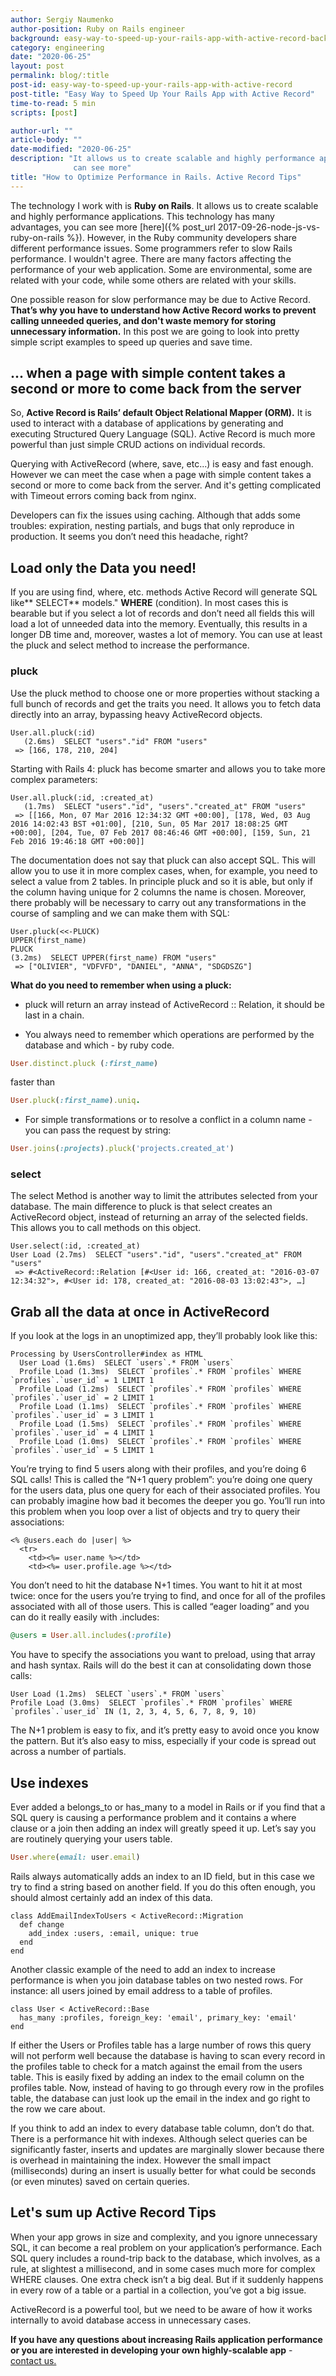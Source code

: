 ```yaml
---
author: Sergiy Naumenko
author-position: Ruby on Rails engineer
background: easy-way-to-speed-up-your-rails-app-with-active-record-back
category: engineering
date: "2020-06-25"
layout: post
permalink: blog/:title
post-id: easy-way-to-speed-up-your-rails-app-with-active-record
post-title: "Easy Way to Speed Up Your Rails App with Active Record"
time-to-read: 5 min
scripts: [post]

author-url: ""
article-body: ""
date-modified: "2020-06-25"
description: "It allows us to create scalable and highly performance applications. This technology has many advantages, you
              can see more"
title: "How to Optimize Performance in Rails. Active Record Tips"
---
```


The technology I work with is **Ruby on Rails**. It allows us to create scalable and highly performance applications. This technology has many advantages, you can see more [here]({% post_url 2017-09-26-node-js-vs-ruby-on-rails %}). However, in the Ruby community developers share different performance issues. Some programmers refer to slow Rails performance. I wouldn't agree. There are many factors affecting the performance of your web application. Some are environmental, some are related with your code, while some others are related with your skills.

One possible reason for slow performance may be due to Active Record. **That’s why you have to understand how Active Record works to prevent calling unneeded queries, and don't waste memory for storing unnecessary information.** In this post we are going to look into pretty simple script examples to speed up queries and save time.

## ... when a page with simple content takes a second or more to come back from the server

So, **Active Record is Rails’ default Object Relational Mapper (ORM).** It is used to interact with a database of applications by generating and executing Structured Query Language (SQL). Active Record is much more powerful than just simple CRUD actions on individual records.

Querying with ActiveRecord (where, save, etc...) is easy and fast enough. However we can meet the case when a page with simple content takes a second or more to come back from the server. And it's getting complicated with Timeout errors coming back from nginx.

Developers can fix the issues using caching. Although that adds some troubles: expiration, nesting partials, and bugs that only reproduce in production. It seems you don’t need this headache, right?

## Load only the Data you need!
If you are using find, where, etc. methods Active Record will generate SQL like** SELECT** models." **WHERE** (condition). In most cases this is bearable but if you select a lot of records and don’t need all fields this will load a lot of unneeded data into the memory. Eventually, this results in a longer DB time and, moreover, wastes a lot of memory. You can use at least the pluck and select method to increase the performance.

### pluck
Use the pluck method to choose one or more properties without stacking a full bunch of records and get the traits you need. It allows you to fetch data directly into an array, bypassing heavy ActiveRecord objects.

```rails
User.all.pluck(:id)
   (2.6ms)  SELECT "users"."id" FROM "users"
 => [166, 178, 210, 204]
```

Starting with Rails 4: pluck has become smarter and allows you to take more complex parameters:

```rails
User.all.pluck(:id, :created_at)
   (1.7ms)  SELECT "users"."id", "users"."created_at" FROM "users"
 => [[166, Mon, 07 Mar 2016 12:34:32 GMT +00:00], [178, Wed, 03 Aug 2016 14:02:43 BST +01:00], [210, Sun, 05 Mar 2017 18:08:25 GMT +00:00], [204, Tue, 07 Feb 2017 08:46:46 GMT +00:00], [159, Sun, 21 Feb 2016 19:46:18 GMT +00:00]]
```

The documentation does not say that pluck can also accept SQL. This will allow you to use it in more complex cases, when, for example, you need to select a value from 2 tables. In principle pluck and so it is able, but only if the column having unique for 2 columns the name is chosen. Moreover, there probably will be necessary to carry out any transformations in the course of sampling and we can make them with SQL:

```rails
User.pluck(<<-PLUCK)
UPPER(first_name)
PLUCK
(3.2ms)  SELECT UPPER(first_name) FROM "users"
 => ["OLIVIER", "VDFVFD", "DANIEL", "ANNA", "SDGDSZG"]
```

**What do you need to remember when using a pluck:**

*  pluck will return an array instead of ActiveRecord :: Relation, it should be last in a chain.

*  You always need to remember which operations are performed by the database and which - by ruby code.

```ruby
User.distinct.pluck (:first_name)
```

faster than
```ruby
User.pluck(:first_name).uniq.
```

*  For simple transformations or to resolve a conflict in a column name - you can pass the request by string:

```ruby
User.joins(:projects).pluck('projects.created_at')
```

### select

The select Method is another way to limit the attributes selected from your database. The main difference to pluck is that select creates an ActiveRecord object, instead of returning an array of the selected fields. This allows you to call methods on this object.

```rails
User.select(:id, :created_at)
User Load (2.7ms)  SELECT "users"."id", "users"."created_at" FROM "users"
 => #<ActiveRecord::Relation [#<User id: 166, created_at: "2016-03-07 12:34:32">, #<User id: 178, created_at: "2016-08-03 13:02:43">, …]
```

## Grab all the data at once in ActiveRecord

If you look at the logs in an unoptimized app, they’ll probably look like this:

```rails
Processing by UsersController#index as HTML
  User Load (1.6ms)  SELECT `users`.* FROM `users`
  Profile Load (1.3ms)  SELECT `profiles`.* FROM `profiles` WHERE `profiles`.`user_id` = 1 LIMIT 1
  Profile Load (1.2ms)  SELECT `profiles`.* FROM `profiles` WHERE `profiles`.`user_id` = 2 LIMIT 1
  Profile Load (1.1ms)  SELECT `profiles`.* FROM `profiles` WHERE `profiles`.`user_id` = 3 LIMIT 1
  Profile Load (1.5ms)  SELECT `profiles`.* FROM `profiles` WHERE `profiles`.`user_id` = 4 LIMIT 1
  Profile Load (1.0ms)  SELECT `profiles`.* FROM `profiles` WHERE `profiles`.`user_id` = 5 LIMIT 1
```

You’re trying to find 5 users along with their profiles, and you’re doing 6 SQL calls! This is called the “N+1 query problem”: you’re doing one query for the users data, plus one query for each of their associated profiles. You can probably imagine how bad it becomes the deeper you go. You’ll run into this problem when you loop over a list of objects and try to query their associations:

```rails
<% @users.each do |user| %>
  <tr>
    <td><%= user.name %></td>
    <td><%= user.profile.age %></td>
```
You don’t need to hit the database N+1 times. You want to hit it at most twice: once for the users you’re trying to find, and once for all of the profiles associated with all of those users. This is called “eager loading” and you can do it really easily with .includes:

```ruby
@users = User.all.includes(:profile)
```
You have to specify the associations you want to preload, using that array and hash syntax. Rails will do the best it can at consolidating down those calls:

```rails
User Load (1.2ms)  SELECT `users`.* FROM `users`
Profile Load (3.0ms)  SELECT `profiles`.* FROM `profiles` WHERE `profiles`.`user_id` IN (1, 2, 3, 4, 5, 6, 7, 8, 9, 10)
```

The N+1 problem is easy to fix, and it’s pretty easy to avoid once you know the pattern. But it’s also easy to miss, especially if your code is spread out across a number of partials.

## Use indexes

Ever added a belongs_to or has_many to a model in Rails or if you find that a SQL query is causing a performance problem and it contains a where clause or a join then adding an index will greatly speed it up.
	Let’s say you are routinely querying your users table.

```ruby
User.where(email: user.email)
```
Rails always automatically adds an index to an ID field, but in this case we try to find a string based on another field. If you do this often enough, you should almost certainly add an index of this data.

```rails
class AddEmailIndexToUsers < ActiveRecord::Migration
  def change
    add_index :users, :email, unique: true
  end
end
```
Another classic example of the need to add an index to increase performance is when you join database tables on two nested rows. For instance: all users joined by email address to a table of profiles.

```rails
class User < ActiveRecord::Base
  has_many :profiles, foreign_key: 'email', primary_key: 'email'
end
```
If either the Users or Profiles table has a large number of rows this query will not perform well because the database is having to scan every record in the profiles table to check for a match against the email from the users table. This is easily fixed by adding an index to the email column on the profiles table. Now, instead of having to go through every row in the profiles table, the database can just look up the email in the index and go right to the row we care about.

If you think to add an index to every database table column, don’t do that. There is a performance hit with indexes. Although select queries can be significantly faster, inserts and updates are marginally slower because there is overhead in maintaining the index. However the small impact (milliseconds) during an insert is usually better for what could be seconds (or even minutes) saved on certain queries.

## Let's sum up Active Record Tips

When your app grows in size and complexity, and you ignore unnecessary SQL, it can become a real problem on your application’s performance. Each SQL query includes a round-trip back to the database, which involves, as a rule, at slightest a millisecond, and in some cases much more for complex WHERE clauses. One extra check isn’t a big deal. But if it suddenly happens in every row of a table or a partial in a collection, you’ve got a big issue.

ActiveRecord is a powerful tool, but we need to be aware of how it works internally to avoid database access in unnecessary cases.

**If you have any questions about increasing Rails application performance or you are interested in developing your own highly-scalable app** - [contact us.](/contacts)
